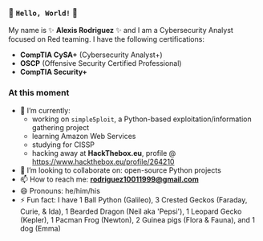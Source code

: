### 👋 `Hello, World!` 👋

My name is ✨ **Alexis Rodriguez** ✨ and I am a Cybersecurity Analyst focused on Red teaming. I have the following certifications:
- **CompTIA CySA+** (Cybersecurity Analyst+)
- **OSCP** (Offensive Security Certified Professional)
- **CompTIA Security+**

### At this moment
- 🌱 I’m currently:
  - working on `simple5ploit`, a Python-based exploitation/information gathering project
  - learning Amazon Web Services
  - studying for CISSP
  - hacking away at **HackThebox.eu**, profile @ https://www.hackthebox.eu/profile/264210
- 👯 I’m looking to collaborate on: open-source Python projects
- 📫 How to reach me: **rodriguez10011999@gmail.com**
- 😄 Pronouns: he/him/his
- ⚡ Fun fact: I have 1 Ball Python (Galileo), 3 Crested Geckos (Faraday, Curie, & Ida), 1 Bearded Dragon (Neil aka 'Pepsi'), 1 Leopard Gecko (Kepler), 1 Pacman Frog (Newton), 2 Guinea pigs (Flora & Fauna), and 1 dog (Emma)
